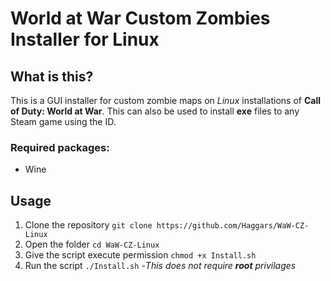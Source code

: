 # World at War Custom Zombies Installer for Linux

## What is this?

This is a GUI installer for custom zombie maps on *Linux* installations of **Call of Duty: World at War**.
This can also be used to install **exe** files to any Steam game using the ID.

### Required packages:
* Wine

## Usage
1. Clone the repository
    `git clone https://github.com/Haggars/WaW-CZ-Linux`
2. Open the folder
    `cd WaW-CZ-Linux`
3. Give the script execute permission
    `chmod +x Install.sh`
4. Run the script
    `./Install.sh` -*This does not require **root** privilages*
